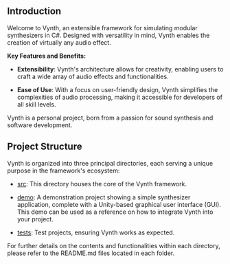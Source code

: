## Introduction

Welcome to Vynth, an extensible framework for simulating modular synthesizers in C#.
Designed with versatility in mind, Vynth enables the creation of virtually any audio effect.

**Key Features and Benefits:**

- **Extensibility**: Vynth's architecture allows for creativity, enabling users to craft a wide array of audio effects and functionalities.

- **Ease of Use**: With a focus on user-friendly design, Vynth simplifies the complexities of audio processing, making it accessible for developers of all skill levels.

Vynth is a personal project, born from a passion for sound synthesis and software development.

## Project Structure

Vynth is organized into three principal directories, each serving a unique purpose in the framework's ecosystem:

- [src](./src): This directory houses the core of the Vynth framework.

- [demo](./demo): A demonstration project showing a simple synthesizer application, complete with a Unity-based graphical user interface (GUI).
This demo can be used as a reference on how to integrate Vynth into your project.

- [tests](./tests): Test projects, ensuring Vynth works as expected.

For further details on the contents and functionalities within each directory, please refer to the README.md files located in each folder.
